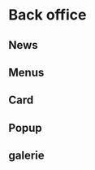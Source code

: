 # Back office 

## News

<!-- - Ajouter la date "now" automatiquement lors de la création de news. -->

<!-- - Mettre une condition " si une news est épingler, retirer l'ancienne news home_is_event". -->

<!-- - Mettre du boostrap dans les formulaire edit et create. -->

<!-- - ajout d'une picture dans le formulaire new -->

<!-- - ajouter flash messages. -->

## Menus

<!-- - Verifier lors de l'ajout d'une nouvelle carte/menu, le front reçoit bien les bonnes images. -->

<!-- - Afficher un apperçu des images dans le back office (comme galerie). -->

<!-- - Flash messages -->

## Card 

<!-- - Ajouter saisie manuel d'une nouvelle card. -->
 


<!-- - Flash messages -->
  
## Popup 


<!-- - Esthetique formulaire -->

<!-- - Flash message à accueil si popup active à chaque connexions du gérant -->

## galerie 

<!-- - ajouter flash message -->
